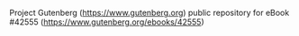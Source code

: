 Project Gutenberg (https://www.gutenberg.org) public repository for eBook #42555 (https://www.gutenberg.org/ebooks/42555)
